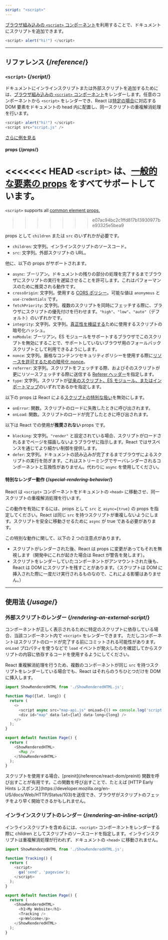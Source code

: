```yaml
---
script: "<script>"
---
```


<Intro>

[ブラウザ組み込みの `<script>` コンポーネント](https://developer.mozilla.org/en-US/docs/Web/HTML/Element/script)を利用することで、ドキュメントにスクリプトを追加できます。

```js
<script> alert("hi!") </script>
```

</Intro>

<InlineToc />

---

## リファレンス {/*reference*/}

### `<script>` {/*script*/}

ドキュメントにインラインスクリプトまたは外部スクリプトを追加するためには、[ブラウザ組み込みの `<script>` コンポーネント](https://developer.mozilla.org/en-US/docs/Web/HTML/Element/script)をレンダーします。任意のコンポーネントから `<script>` をレンダーでき、React は[特定の場合](#special-rendering-behavior)に対応する DOM 要素をドキュメントの head 内に配置し、同一スクリプトの重複解消処理を行います。

```js
<script> alert("hi!") </script>
<script src="script.js" />
```

[さらに例を見る](#usage)

#### props {/*props*/}

<<<<<<< HEAD
`<script>` は、[一般的な要素の props](/reference/react-dom/components/common#props) をすべてサポートしています。
=======
`<script>` supports all [common element props.](/reference/react-dom/components/common#common-props)
>>>>>>> e07ac94bc2c1ffd817b13930977be93325e5bea9

props として `children` または `src` のいずれかが必要です。

* `children`: 文字列。インラインスクリプトのソースコード。
* `src`: 文字列。外部スクリプトの URL。

他に、以下の props がサポートされます。

* `async`: ブーリアン。ドキュメントの残りの部分の処理を完了するまでブラウザにスクリプトの実行を遅延させることを許可します。これはパフォーマンスのために推奨される動作です。
* `crossOrigin`: 文字列。使用する [CORS ポリシー](https://developer.mozilla.org/en-US/docs/Web/HTML/Attributes/crossorigin)。可能な値は `anonymous` と `use-credentials` です。
* `fetchPriority`: 文字列。複数のスクリプトを同時にフェッチする際に、ブラウザにスクリプトの優先付けを行わせます。`"high"`、`"low"`、`"auto"`（デフォルト）のいずれかです。
* `integrity`: 文字列。文字列。[真正性を検証する](https://developer.mozilla.org/en-US/docs/Web/Security/Subresource_Integrity)ために使用するスクリプトの暗号化ハッシュ。
* `noModule`: ブーリアン。ES モジュールをサポートするブラウザでこのスクリプトを無効にすることで、サポートしていないブラウザ用のフォールバックスクリプトとして利用できるようにします。
* `nonce`: 文字列。厳格なコンテンツセキュリティポリシーを使用する際に[リソースを許可するための暗号化 nonce](https://developer.mozilla.org/en-US/docs/Web/HTML/Global_attributes/nonce)。
* `referrer`: 文字列。スクリプトをフェッチする際、およびそのスクリプトが更にリソースフェッチする際に送信する [Referer ヘッダー](https://developer.mozilla.org/en-US/docs/Web/HTML/Element/script#referrerpolicy)を指定します。
* `type`: 文字列。スクリプトが[従来のスクリプト、ES モジュール、またはインポートマップ](https://developer.mozilla.org/en-US/docs/Web/HTML/Element/script/type)のいずれであるかを指定します。

以下の props は React による[スクリプトの特別な扱い](#special-rendering-behavior)を無効にします。

* `onError`: 関数。スクリプトのロードに失敗したときに呼び出されます。
* `onLoad`: 関数。スクリプトのロードが完了したときに呼び出されます。

以下は React での使用が**推奨されない** props です。

* `blocking`: 文字列。`"render"` と設定されている場合、スクリプトがロードされるまでページを描画しないようブラウザに指示します。React ではサスペンスを通じてより細かい制御を提供します。
* `defer`: 文字列。ドキュメントの読み込みが完了するまでブラウザによるスクリプトの実行を防ぎます。これはストリーミングでサーバレンダーされるコンポーネントと互換性がありません。代わりに `async` を使用してください。

#### 特別なレンダー動作 {/*special-rendering-behavior*/}

React は `<script>` コンポーネントをドキュメントの `<head>` に移動させ、同一スクリプトの重複解消処理を行います。

この動作を有効にするには、props として `src` と `async={true}` の props を指定してください。React は同じ `src` を持つスクリプトが重複しないようにします。スクリプトを安全に移動させるために `async` が true である必要があります。

この特別な動作に関して、以下の 2 つの注意点があります。

* スクリプトがレンダーされた後、React は props に変更があってもそれを無視します（開発中にこれが起きた場合は React が警告を発します）。
* スクリプトをレンダーしていたコンポーネントがアンマウントされた後も、React は DOM にスクリプトを残すことがあります。（スクリプトは DOM に挿入された際に一度だけ実行されるものなので、これによる影響はありません。）

---

## 使用法 {/*usage*/}

### 外部スクリプトのレンダー {/*rendering-an-external-script*/}

コンポーネントが正しく表示されるために特定のスクリプトに依存している場合、当該コンポーネント内で `<script>` をレンダーできます。
ただしコンポーネントはスクリプトのロードが完了する前にコミットされる可能性があります。
`onLoad` プロパティを使うなどで `load` イベントが発火したのを確認してからスクリプトの内容に依存するコードを使用するようにしてください。

React 重複解消処理を行うため、複数のコンポーネントが同じ `src` を持つスクリプトをレンダーしている場合でも、React はそれらのうちひとつだけを DOM に挿入します。

<SandpackWithHTMLOutput>

```js src/App.js active
import ShowRenderedHTML from './ShowRenderedHTML.js';

function Map({lat, long}) {
  return (
    <>
      <script async src="map-api.js" onLoad={() => console.log('script loaded')} />
      <div id="map" data-lat={lat} data-long={long} />
    </>
  );
}

export default function Page() {
  return (
    <ShowRenderedHTML>
      <Map />
    </ShowRenderedHTML>
  );
}
```

</SandpackWithHTMLOutput>

<Note>
スクリプトを使用する場合、[preinit](/reference/react-dom/preinit) 関数を呼び出すことが有用です。この関数を呼び出すことで、たとえば [HTTP Early Hints レスポンス](https://developer.mozilla.org/en-US/docs/Web/HTTP/Status/103)を送信でき、ブラウザがスクリプトのフェッチをより早く開始できるかもしれません。
</Note>

### インラインスクリプトのレンダー {/*rendering-an-inline-script*/}

インラインスクリプトを含めるには、`<script>` コンポーネントをレンダーする際に children としてスクリプトのソースコードを指定します。インラインスクリプトは重複解消処理が行われず、ドキュメントの `<head>` に移動されません。

<SandpackWithHTMLOutput>

```js src/App.js active
import ShowRenderedHTML from './ShowRenderedHTML.js';

function Tracking() {
  return (
    <script>
      ga('send', 'pageview');
    </script>
  );
}

export default function Page() {
  return (
    <ShowRenderedHTML>
      <h1>My Website</h1>
      <Tracking />
      <p>Welcome</p>
    </ShowRenderedHTML>
  );
}
```

</SandpackWithHTMLOutput>
